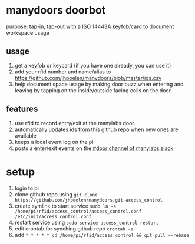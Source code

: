 # manydoors doorbot
purpose: tap-in, tap-out with a ISO 14443A keyfob/card to document workspace usage 

## usage
1. get a keyfob or keycard (if you have one already, you can use it)
2. add your rfid number and name/alias to https://github.com/jhpoelen/manydoors/blob/master/ids.csv 
3. help document space usage by making door buzz when entering and leaving by tapping on the inside/outside facing coils on the door.

## features

1. use rfid to record entry/exit at the manylabs door.
2. automatically updates ids from this github repo when new ones are available
3. keeps a local event log on the pi
4. posts a enter/exit events on the [#door channel of manylabs slack](https://manylabs.slack.com/archives/door/)

# setup

1. login to pi
2. clone github repo using ```git clone https://github.com/jhpoelen/manydoors.git access_control```
3. create symlink to start service ```sudo ln -s /home/pi/rfid/access_control/access_control.conf /etc/init/access_control.conf```
4. restart service using ```sudo service access_control restart```
5. edit crontab for synching github repo ```crontab -e```
6. add ```* * * * * cd /home/pi/rfid/access_control && git pull --rebase```

